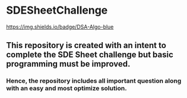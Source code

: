 # SDESheetChallenge 
https://img.shields.io/badge/DSA-Algo-blue
## This repository is created with an intent to complete the SDE Sheet challenge but basic programming must be improved. 
<h3>Hence, the repository includes all important question along with an easy and most optimize solution.</h3>
